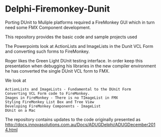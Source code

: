# Delphi-Firemonkey-Dunit
Porting DUnit to Muliple platforms required a FireMonkey GUI which in turn need some FMX Component development. 

This repository provides the basic code and sample projects used

The Powerpoints look at ActionLists and ImageLists in the Dunit VCL Form and converting such forms to FireMonkey.

Roger likes the Green Light DUnit testing interface. In order keep this presentation when debugging his libraries in the new compiler environment he has converted the single DUnit VCL form to FMX.

We look at

    ActionLists and ImageLists - Fundamental to the DUnit Form
    Converting VCL Form code to FireMonkey.
    Images in FireMonkey - There is no TImageList in FMX
    Styling FireMonkey List Box and Tree View
    Developing FireMonkey Components - ImageList
    DUnit on a Mac 


The repository contains updates to the code originally presented as
http://docs.innovasolutions.com.au/Docs/ADUGDelphi/ADUGDecember2014.html

